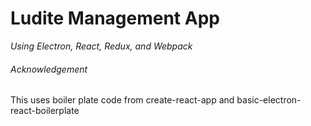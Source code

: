 # Ludite Management App

_Using Electron, React, Redux, and Webpack_

###### Acknowledgement

This uses boiler plate code from create-react-app and basic-electron-react-boilerplate
